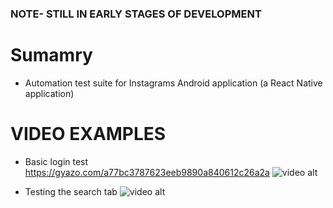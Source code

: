 ### NOTE- STILL IN EARLY STAGES OF DEVELOPMENT

# Sumamry
- Automation test suite for Instagrams Android application (a React Native application)


# VIDEO EXAMPLES
- Basic login test https://gyazo.com/a77bc3787623eeb9890a840612c26a2a
![video alt](https://i.gyazo.com/a77bc3787623eeb9890a840612c26a2a.gif)

- Testing the search tab
![video alt](https://i.gyazo.com/295e8ce292c847fef5f4143db8a59987.gif)
